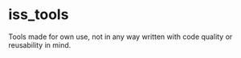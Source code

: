 # iss_tools

Tools made for own use, not in any way written with code quality or reusability in mind.

